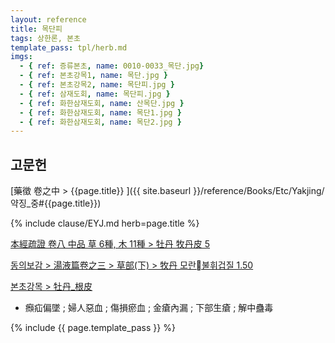 ```yaml
---
layout: reference
title: 목단피
tags: 상한론, 본초
template_pass: tpl/herb.md
imgs:
  - { ref: 증류본초, name: 0010-0033_목단.jpg}
  - { ref: 본초강목1, name: 목단.jpg }
  - { ref: 본초강목2, name: 목단피.jpg }
  - { ref: 삼재도회, name: 목단피.jpg }
  - { ref: 화한삼재도회, name: 산목단.jpg }
  - { ref: 화한삼재도회, name: 목단1.jpg }
  - { ref: 화한삼재도회, name: 목단2.jpg }
---
```


## 고문헌

[藥徵 卷之中 > {{page.title}} ]({{ site.baseurl }}/reference/Books/Etc/Yakjing/약징_중#{{page.title}})

{% include clause/EYJ.md herb=page.title %}

[本經疏證 卷八 中品 草 6種, 木 11種 > 牡丹 牧丹皮 5](https://mediclassics.kr/books/154/volume/8/#content_26)

[동의보감 > 湯液篇卷之三 > 草部(下) >  牧丹 모란불휘겁질 1.50](https://mediclassics.kr/books/8/volume/22/#content_289)

[본초강목 > 牡丹_根皮]()

* 㿗疝偏墜 ; 婦人惡血 ; 傷損瘀血 ; 金瘡內漏 ; 下部生瘡 ; 解中蠱毒


{% include {{ page.template_pass }} %}
